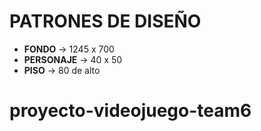 # PATRONES DE DISEÑO

* **FONDO** -> 1245 x 700
* **PERSONAJE** -> 40 x 50
* **PISO** -> 80 de alto
# proyecto-videojuego-team6
